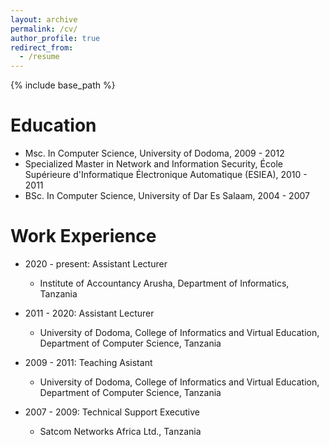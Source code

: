 ```yaml
---
layout: archive
permalink: /cv/
author_profile: true
redirect_from:
  - /resume
---
```


{% include base_path %}

Education
======
* Msc. In Computer Science, University of Dodoma, 2009 - 2012
* Specialized Master in Network and Information Security, École Supérieure d'Informatique Électronique Automatique (ESIEA), 2010 - 2011
* BSc. In Computer Science, University of Dar Es Salaam, 2004 - 2007

Work Experience
======
* 2020 - present: Assistant Lecturer
  * Institute of Accountancy Arusha, Department of Informatics, Tanzania

* 2011 - 2020: Assistant Lecturer
  * University of Dodoma, College of Informatics and Virtual Education, Department of Computer Science, Tanzania

* 2009 - 2011: Teaching Asistant
  * University of Dodoma, College of Informatics and Virtual Education, Department of Computer Science, Tanzania

* 2007 - 2009: Technical Support Executive
  * Satcom Networks Africa Ltd., Tanzania



